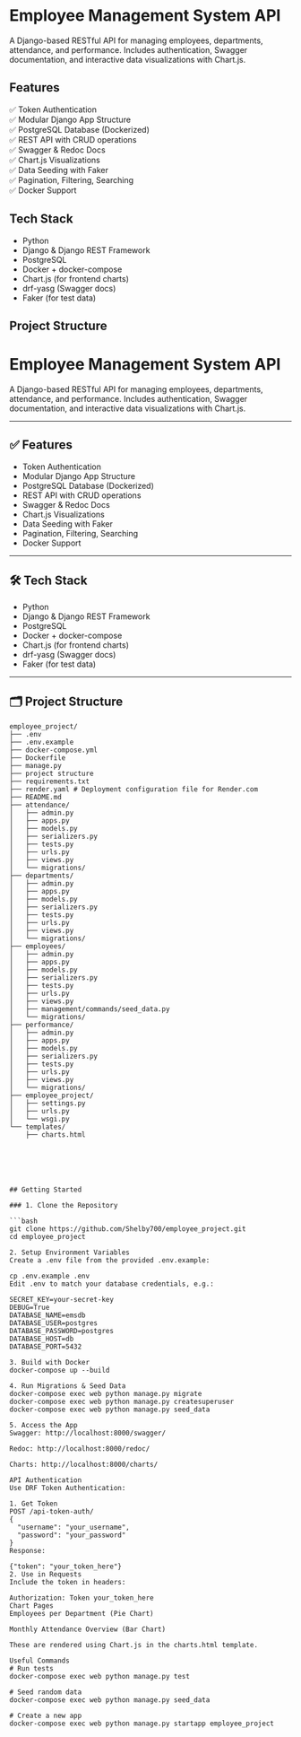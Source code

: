 # Employee Management System API

A Django-based RESTful API for managing employees, departments, attendance, and performance. Includes authentication, Swagger documentation, and interactive data visualizations with Chart.js.

## Features

✅ Token Authentication  
✅ Modular Django App Structure  
✅ PostgreSQL Database (Dockerized)  
✅ REST API with CRUD operations  
✅ Swagger & Redoc Docs  
✅ Chart.js Visualizations  
✅ Data Seeding with Faker  
✅ Pagination, Filtering, Searching  
✅ Docker Support

## Tech Stack

- Python
- Django & Django REST Framework
- PostgreSQL
- Docker + docker-compose
- Chart.js (for frontend charts)
- drf-yasg (Swagger docs)
- Faker (for test data)

## Project Structure

# Employee Management System API

A Django-based RESTful API for managing employees, departments, attendance, and performance. Includes authentication, Swagger documentation, and interactive data visualizations with Chart.js.

---

## ✅ Features

- Token Authentication  
- Modular Django App Structure  
- PostgreSQL Database (Dockerized)  
- REST API with CRUD operations  
- Swagger & Redoc Docs  
- Chart.js Visualizations  
- Data Seeding with Faker  
- Pagination, Filtering, Searching  
- Docker Support  

---

## 🛠 Tech Stack

- Python
- Django & Django REST Framework
- PostgreSQL
- Docker + docker-compose
- Chart.js (for frontend charts)
- drf-yasg (Swagger docs)
- Faker (for test data)

---

## 🗂 Project Structure

```plaintext
employee_project/
├── .env
├── .env.example
├── docker-compose.yml
├── Dockerfile
├── manage.py
├── project structure
├── requirements.txt
├── render.yaml # Deployment configuration file for Render.com
├── README.md
├── attendance/
│   ├── admin.py
│   ├── apps.py
│   ├── models.py
│   ├── serializers.py
│   ├── tests.py
│   ├── urls.py
│   ├── views.py
│   └── migrations/
├── departments/
│   ├── admin.py
│   ├── apps.py
│   ├── models.py
│   ├── serializers.py
│   ├── tests.py
│   ├── urls.py
│   ├── views.py
│   └── migrations/
├── employees/
│   ├── admin.py
│   ├── apps.py
│   ├── models.py
│   ├── serializers.py
│   ├── tests.py
│   ├── urls.py
│   ├── views.py
│   ├── management/commands/seed_data.py
│   └── migrations/
├── performance/
│   ├── admin.py
│   ├── apps.py
│   ├── models.py
│   ├── serializers.py
│   ├── tests.py
│   ├── urls.py
│   ├── views.py
│   └── migrations/
├── employee_project/
│   ├── settings.py
│   ├── urls.py
│   └── wsgi.py
└── templates/
    ├── charts.html
    

        



## Getting Started

### 1. Clone the Repository

```bash
git clone https://github.com/Shelby700/employee_project.git
cd employee_project

2. Setup Environment Variables
Create a .env file from the provided .env.example:

cp .env.example .env
Edit .env to match your database credentials, e.g.:

SECRET_KEY=your-secret-key
DEBUG=True
DATABASE_NAME=emsdb
DATABASE_USER=postgres
DATABASE_PASSWORD=postgres
DATABASE_HOST=db
DATABASE_PORT=5432

3. Build with Docker
docker-compose up --build

4. Run Migrations & Seed Data
docker-compose exec web python manage.py migrate
docker-compose exec web python manage.py createsuperuser
docker-compose exec web python manage.py seed_data

5. Access the App
Swagger: http://localhost:8000/swagger/

Redoc: http://localhost:8000/redoc/

Charts: http://localhost:8000/charts/

API Authentication
Use DRF Token Authentication:

1. Get Token
POST /api-token-auth/
{
  "username": "your_username",
  "password": "your_password" 
}
Response:

{"token": "your_token_here"}
2. Use in Requests
Include the token in headers:

Authorization: Token your_token_here
Chart Pages
Employees per Department (Pie Chart)

Monthly Attendance Overview (Bar Chart)

These are rendered using Chart.js in the charts.html template.

Useful Commands
# Run tests
docker-compose exec web python manage.py test

# Seed random data
docker-compose exec web python manage.py seed_data

# Create a new app
docker-compose exec web python manage.py startapp employee_project
